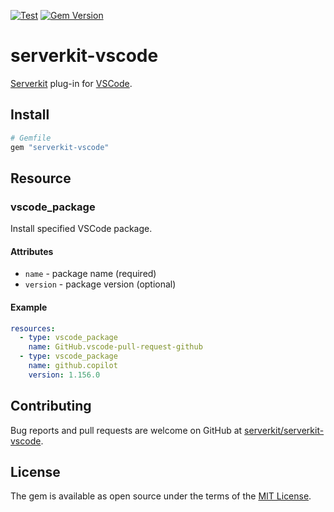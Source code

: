 [![Test](https://github.com/toshimaru/serverkit-vscode/actions/workflows/test.yml/badge.svg)](https://github.com/toshimaru/serverkit-vscode/actions/workflows/test.yml)
[![Gem Version](https://badge.fury.io/rb/serverkit-vscode.svg)](https://badge.fury.io/rb/serverkit-vscode)

# serverkit-vscode

[Serverkit](https://github.com/serverkit/serverkit) plug-in for [VSCode](https://code.visualstudio.com/).

## Install

```rb
# Gemfile
gem "serverkit-vscode"
```

## Resource

### vscode_package

Install specified VSCode package.

#### Attributes

- `name` - package name (required)
- `version` - package version (optional)

#### Example

```yaml
resources:
  - type: vscode_package
    name: GitHub.vscode-pull-request-github
  - type: vscode_package
    name: github.copilot
    version: 1.156.0
```

## Contributing

Bug reports and pull requests are welcome on GitHub at [serverkit/serverkit-vscode](https://github.com/serverkit/serverkit-vscode).

## License

The gem is available as open source under the terms of the [MIT License](https://opensource.org/licenses/MIT).
